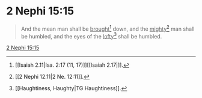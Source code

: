 # 2 Nephi 15:15

> And the mean man shall be <u>brought</u>[^a] down, and the <u>mighty</u>[^b] man shall be humbled, and the eyes of the <u>lofty</u>[^c] shall be humbled.

[2 Nephi 15:15](https://www.churchofjesuschrist.org/study/scriptures/bofm/2-ne/15?lang=eng&id=p15#p15)


[^a]: [[Isaiah 2.11|Isa. 2:17 (11, 17)]][[Isaiah 2.17|]].  
[^b]: [[2 Nephi 12.11|2 Ne. 12:11]].  
[^c]: [[Haughtiness, Haughty|TG Haughtiness]].  
